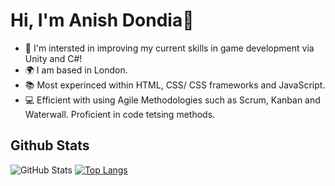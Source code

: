 # Hi, I'm Anish Dondia👋

<!--
**anish-dondia/anish-dondia** is a ✨ _special_ ✨ repository because its `README.md` (this file) appears on your GitHub profile.

Here are some ideas to get you started:

- 🔭 I’m currently working on ...
- 🌱 I’m currently learning ...
- 👯 I’m looking to collaborate on ...
- 🤔 I’m looking for help with ...
- 💬 Ask me about ...
- 📫 How to reach me: ...
- 😄 Pronouns: ...
- ⚡ Fun fact: ...
-->

- 👀 I'm intersted in improving my current skills in game development via Unity and C#!
- 🌍 I am based in London. 
- 📚 Most experinced within HTML, CSS/ CSS frameworks and JavaScript. 
- 💻 Efficient with using Agile Methodologies such as Scrum, Kanban and Waterwall. Proficient in code tetsing methods. 

## Github Stats
![GitHub Stats](https://github-readme-stats.vercel.app/api?username=anish-dondia&theme=radical)
[![Top Langs](https://github-readme-stats.vercel.app/api/top-langs/?username=anish-dondia)](https://github.com/anish-dondia/github-readme-stats)


